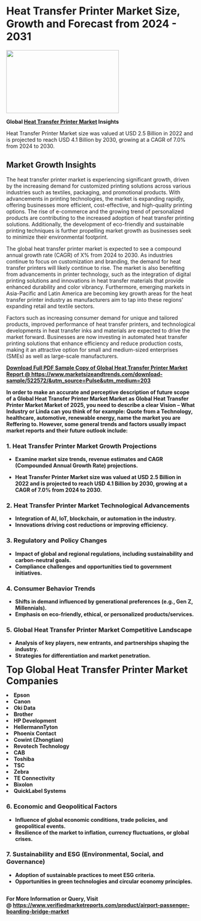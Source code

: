 <H1>Heat Transfer Printer Market Size, Growth and Forecast from 2024 - 2031</H1><img class="aligncenter size-medium wp-image-584254" src="https://thirdeyenews.in/wp-content/uploads/2024/09/Global-Market-Research-300x168.jpeg" alt="" width="300" height="168" /><p><strong>Global&nbsp;<a href="https://www.marketsizeandtrends.com/download-sample/522572/&amp;utm_source=Pulse&amp;utm_medium=203">Heat Transfer Printer Market</a> Insights</strong></p><p>Heat Transfer Printer Market size was valued at USD 2.5 Billion in 2022 and is projected to reach USD 4.1 Billion by 2030, growing at a CAGR of 7.0% from 2024 to 2030.</p><p><h2>Market Growth Insights</h2> <p>The heat transfer printer market is experiencing significant growth, driven by the increasing demand for customized printing solutions across various industries such as textiles, packaging, and promotional products. With advancements in printing technologies, the market is expanding rapidly, offering businesses more efficient, cost-effective, and high-quality printing options. The rise of e-commerce and the growing trend of personalized products are contributing to the increased adoption of heat transfer printing solutions. Additionally, the development of eco-friendly and sustainable printing techniques is further propelling market growth as businesses seek to minimize their environmental footprint.</p> <p><strong><a href="#"></a></strong></p> <p>The global heat transfer printer market is expected to see a compound annual growth rate (CAGR) of X% from 2024 to 2030. As industries continue to focus on customization and branding, the demand for heat transfer printers will likely continue to rise. The market is also benefiting from advancements in printer technology, such as the integration of digital printing solutions and innovations in heat transfer materials that provide enhanced durability and color vibrancy. Furthermore, emerging markets in Asia-Pacific and Latin America are becoming key growth areas for the heat transfer printer industry as manufacturers aim to tap into these regions' expanding retail and textile sectors.</p> <p>Factors such as increasing consumer demand for unique and tailored products, improved performance of heat transfer printers, and technological developments in heat transfer inks and materials are expected to drive the market forward. Businesses are now investing in automated heat transfer printing solutions that enhance efficiency and reduce production costs, making it an attractive option for small and medium-sized enterprises (SMEs) as well as large-scale manufacturers.</p> <p><strong><a href="#"></p><p><span class=""><strong>Download Full PDF Sample Copy of Global Heat Transfer Printer Market Report</strong> @ <a href="https://www.marketsizeandtrends.com/download-sample/522572/&amp;utm_source=Pulse&amp;utm_medium=203" target="_blank">https://www.marketsizeandtrends.com/download-sample/522572/&amp;utm_source=Pulse&amp;utm_medium=203</a></span></p><p>In order to make an accurate and perceptive description of future scope of a Global&nbsp;Heat Transfer Printer Market Market as Global&nbsp;Heat Transfer Printer Market Market of 2025, you need to describe a clear Vision &ndash; What Industry or Linda can you think of for example: Quote from a Technology, healthcare, automotive, renewable energy, name the market you are Reffering to. However, some general trends and factors usually impact market reports and their future outlook include:</p><h3>1.&nbsp;<strong>Heat Transfer Printer Market Growth Projections</strong></h3><ul><li>Examine market size trends, revenue estimates and CAGR (Compounded Annual Growth Rate) projections.</li><li><p>Heat Transfer Printer Market size was valued at USD 2.5 Billion in 2022 and is projected to reach USD 4.1 Billion by 2030, growing at a CAGR of 7.0% from 2024 to 2030.</p></li></ul><h3>2.&nbsp;<strong>Heat Transfer Printer Market Technological Advancements</strong></h3><ul><li>Integration of AI, IoT, blockchain, or automation in the industry.</li><li>Innovations driving cost reductions or improving efficiency.</li></ul><h3>3.&nbsp;<strong>Regulatory and Policy Changes</strong></h3><ul><li>Impact of global and regional regulations, including sustainability and carbon-neutral goals.</li><li>Compliance challenges and opportunities tied to government initiatives.</li></ul><h3>4.&nbsp;<strong>Consumer Behavior Trends</strong></h3><ul><li>Shifts in demand influenced by generational preferences (e.g., Gen Z, Millennials).</li><li>Emphasis on eco-friendly, ethical, or personalized products/services.</li></ul><h3>5.&nbsp;<strong>Global Heat Transfer Printer Market Competitive Landscape</strong></h3><ul><li>Analysis of key players, new entrants, and partnerships shaping the industry.</li><li>Strategies for differentiation and market penetration.</li></ul><p data-pm-slice="1 1 []"><span style="color: inherit; font-family: inherit; font-size: 25px;">Top Global Heat Transfer Printer Market Companies</span></p><div class="" data-test-id=""><p><li>Epson</li><li> Canon</li><li> Oki Data</li><li> Brother</li><li> HP Development</li><li> HellermannTyton</li><li> Phoenix Contact</li><li> Cowint (Zhongtian)</li><li> Revotech Technology</li><li> CAB</li><li> Toshiba</li><li> TSC</li><li> Zebra</li><li> TE Connectivity</li><li> Bixolon</li><li> QuickLabel Systems</li></p></div><h3>6.&nbsp;<strong>Economic and Geopolitical Factors</strong></h3><ul><li>Influence of global economic conditions, trade policies, and geopolitical events.</li><li>Resilience of the market to inflation, currency fluctuations, or global crises.</li></ul><h3>7.&nbsp;<strong>Sustainability and ESG (Environmental, Social, and Governance)</strong></h3><ul><li>Adoption of sustainable practices to meet ESG criteria.</li><li>Opportunities in green technologies and circular economy principles.</li></ul><h2><strong style="font-size: 14px;">For More Information or Query, Visit @&nbsp;</strong><a style="background-color: #ffffff; font-size: 14px;" href="https://www.marketsizeandtrends.com/report/heat-transfer-printer-market/" target="_blank">https://www.verifiedmarketreports.com/product/airport-passenger-boarding-bridge-market</a></h2>
